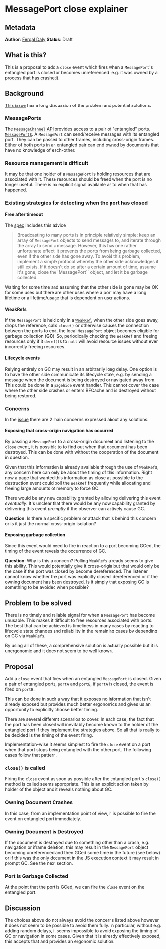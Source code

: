 # MessagePort close explainer

## Metadata

**Author**: [Fergal Daly](mailto:fergal@chromium.org)
**Status**: Draft

## What is this?

This is a proposal to add a `close` event
which fires when a `MessagePort`'s entangled port is closed
or becomes unreferenced
(e.g. it was owned by a process that has crashed).

## Background

[This issue](https://github.com/whatwg/html/issues/1766) has a long discussion of the problem and potential solutions.

### MessagePorts

The [`MessageChannel` API](https://developer.mozilla.org/en-US/docs/Web/API/MessageChannel) provides access to a pair of "entangled" ports.
[`MessagePort`s](https://developer.mozilla.org/en-US/docs/Web/API/MessagePort).
A `MessagePort` can send/receive messages with its entangled port.
They can be passed to other frames,
including cross-origin frames.
Either of both ports in an entangled pair
can end owned by documents that have no knowledge of each-other.

### Resource management is difficult

It may be that one holder of a `MessagePort` is holding resources
that are associated with it.
These resources should be freed
when the port is no longer useful.
There is no explicit signal availanle
as to when that has happened.

### Existing strategies for detecting when the port has closed

#### Free after timeout

The [spec](https://html.spec.whatwg.org/multipage/web-messaging.html#broadcasting-to-many-ports) includes this advice

> Broadcasting to many ports is in principle relatively simple: keep an array of `MessagePort` objects to send messages to, and iterate through the array to send a message. However, this has one rather unfortunate effect: it prevents the ports from being garbage collected, even if the other side has gone away. To avoid this problem, implement a simple protocol whereby the other side acknowledges it still exists. If it doesn't do so after a certain amount of time, assume it's gone, close the `MessagePort`` object, and let it be garbage collected.

Waiting for some time and assuming that the other side is gone
may be OK for some uses
but there are other uses where a port may have a long lifetime
or a lifetime/usage that is dependent on user actions.

#### WeakRefs

If the `MessagePort` is held only in a [`WeakRef`](https://developer.mozilla.org/en-US/docs/Web/JavaScript/Reference/Global_Objects/WeakRef),
when the other side goes away,
drops the reference,
calls `close()`
or otherwise causes the connection between the ports to end,
the local `MessagePort` object becomes eligible for garbage collection (**GC**).
So, periodically checking the `WeakRef` and
freeing resources only if it `deref()`s to `null`
will avoid resource issues
without ever incorrectly freeing resources.

#### Lifecycle events

Relying entirely on GC
may result in an arbitrarily long delay.
One option is to have the other side
communicate its lifecycle state,
e.g. by sending a message when the document is being destroyed
or navigated away from.
This could be done in a `pagehide` event handler.
This cannot cover the case where the other side crashes
or enters BFCache and is destroyed without being restored.

### Concerns

In the [issue](https://github.com/whatwg/html/issues/1766) there are 2 main concerns expressed about any solutions.

#### Exposing that cross-origin navigation has occurred

By passing a `MessagePort` to a cross-origin document
and listening to the `close` event,
it is possible to to find out when that document has been destroyed.
This can be done with without the cooperation of the document in question.

Given that this information is already available
through the use of `WeakRef`s,
any concern here can only be about the timing
of this information.
Right now a page that wanted this information
as close as possible to the destruction event
could poll the `WeakRef` frequently
while allocating and freeing large amounts of memory
to force GC.

There would be any new capability granted
by allowing delivering this event *eventually*.
It's unclear that there would be any now capability granted
by delivering this event *promptly*
if the observer can actively cause GC.

**Question**: Is there a specific problem or attack
that is behind this concern
or is it just the normal cross-origin isolation?

#### Exposing garbage collection

Since this event would need to fire
in reaction to a port becoming GCed,
the timing of the event reveals the occurrence of GC.

**Question**: Why is this a concern?
Polling `WeakRefs` already seems to give this ability.
This would potentially give it cross-origin
but that would only be the case
if the port was closed by become dereferenced.
The listener cannot know whether the port was
explicitly closed,
dereferenced
or if the owning document has been destroyed.
Is it simply that exposing GC
is something to be avoided when possible?

## Problem to be solved

There is no timely and reliable signal for when
a `MessagePort` has become unusable.
This makes it difficult to free resources
associated with ports.
The best that can be achieved is
timeliness in many cases
by reacting to lifecycle state changes
and reliability in the remaining cases
by depending on GC via `WeakRefs`.

By using all of these,
a comprehensive solution is actually possible
but it is unergonomic and
it does not seem to be well known.

## Proposal

Add a `close` event that fires
when an entangled `MessagePort` is closed.
Given a pair of entangled ports, `portA` and `portB`,
if `portA` is closed,
the event is fired on `portB`.

This can be done in such a way
that it exposes no information that isn't already exposed
but provides much better ergonomics
and gives us an opportunity to explicitly choose better timing.

There are several different scenarios to cover.
In each case,
the fact that the port has been closed
will inevitably become known to the holder of the entangled port
if they implement the strategies above.
So all that is really to be decided
is the timing of the event firing.

Implementation-wise it seems simplest
to fire the `close` event on a port
when that port stops being entangled with the other port.
The following cases follow that pattern.

### `close()` is called

Firing the `close` event as soon as possible
after the entangled port's `close()` method is called seems appropriate.
This is an explicit action taken by holder of the object
and it reveals nothing about GC.

### Owning Document Crashes

In this case,
from an implementation point of view,
it is possible to fire the event
on entangled port immediately.

### Owning Document is Destroyed

If the document is destroyed due to something other than a crash,
e.g. navigation or iframe deletion,
this may result in the `MessagePort` object becoming unreferenced
and then GCed some time in the future (see below)
or if this was the only document
in the JS execution context it may result in prompt GC.
See the next section.

### Port is Garbage Collected

At the point that the port is GCed,
we can fire the `close` event on the entangled port.

## Discussion

The choices above do not always avoid the concerns listed above
however it does not seem to be possible to avoid them fully.
In particular,
without e.g. adding random delays,
it seems impossible to avoid exposing
the timing of GC or navigation
in some cases.
Given that it is already effectively exposed,
this accepts that and provides an ergonomic solution.
